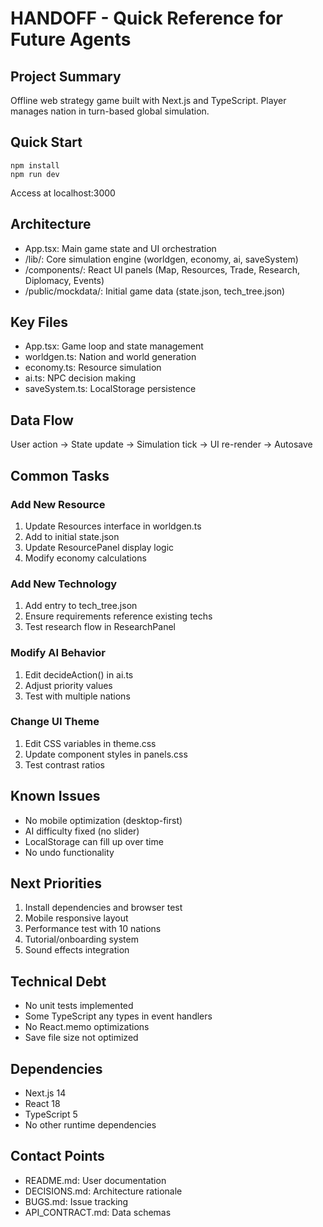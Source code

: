 # HANDOFF - Quick Reference for Future Agents

## Project Summary
Offline web strategy game built with Next.js and TypeScript. Player manages nation in turn-based global simulation.

## Quick Start
```
npm install
npm run dev
```
Access at localhost:3000

## Architecture
- App.tsx: Main game state and UI orchestration
- /lib/: Core simulation engine (worldgen, economy, ai, saveSystem)
- /components/: React UI panels (Map, Resources, Trade, Research, Diplomacy, Events)
- /public/mockdata/: Initial game data (state.json, tech_tree.json)

## Key Files
- App.tsx: Game loop and state management
- worldgen.ts: Nation and world generation
- economy.ts: Resource simulation
- ai.ts: NPC decision making
- saveSystem.ts: LocalStorage persistence

## Data Flow
User action → State update → Simulation tick → UI re-render → Autosave

## Common Tasks

### Add New Resource
1. Update Resources interface in worldgen.ts
2. Add to initial state.json
3. Update ResourcePanel display logic
4. Modify economy calculations

### Add New Technology
1. Add entry to tech_tree.json
2. Ensure requirements reference existing techs
3. Test research flow in ResearchPanel

### Modify AI Behavior
1. Edit decideAction() in ai.ts
2. Adjust priority values
3. Test with multiple nations

### Change UI Theme
1. Edit CSS variables in theme.css
2. Update component styles in panels.css
3. Test contrast ratios

## Known Issues
- No mobile optimization (desktop-first)
- AI difficulty fixed (no slider)
- LocalStorage can fill up over time
- No undo functionality

## Next Priorities
1. Install dependencies and browser test
2. Mobile responsive layout
3. Performance test with 10 nations
4. Tutorial/onboarding system
5. Sound effects integration

## Technical Debt
- No unit tests implemented
- Some TypeScript any types in event handlers
- No React.memo optimizations
- Save file size not optimized

## Dependencies
- Next.js 14
- React 18
- TypeScript 5
- No other runtime dependencies

## Contact Points
- README.md: User documentation
- DECISIONS.md: Architecture rationale
- BUGS.md: Issue tracking
- API_CONTRACT.md: Data schemas
